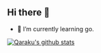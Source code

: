 ## Hi there 👋

- 🌱 I’m currently learning go.


[![Qaraku's github stats](https://github-readme-stats.vercel.app/api?username=Qaraku)](https://github.com/anuraghazra/github-readme-stats)

<!--
**Qaraku/Qaraku** is a ✨ _special_ ✨ repository because its `README.md` (this file) appears on your GitHub profile.

Here are some ideas to get you started:

- 🔭 I’m currently working on ...
- 🌱 I’m currently learning ...
- 👯 I’m looking to collaborate on ...
- 🤔 I’m looking for help with ...
- 💬 Ask me about ...
- 📫 How to reach me: ...
- 😄 Pronouns: ...
- ⚡ Fun fact: ...
-->
